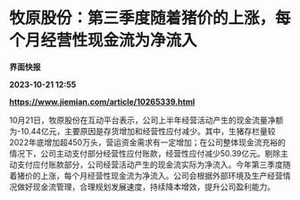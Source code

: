 # 牧原股份：第三季度随着猪价的上涨，每个月经营性现金流为净流入
**界面快报**

**2023-10-21 12:55**

**https://www.jiemian.com/article/10265339.html**

10月21日，牧原股份在互动平台表示，公司上半年经营活动产生的现金流量净额为-10.44亿元，主要原因是存货增加和经营性应付减少。其中，生猪存栏量较2022年底增加超450万头，营运资金需求有一定增加；在公司整体现金流充裕的情况下，公司主动支付部分经营性应付账款，经营性应付减少50.39亿元。剔除主动支付应付账款部分，公司经营活动产生的现金流实际为净流入。今年第三季度随着猪价的上涨，每个月经营性现金流为净流入。公司会根据外部环境及生产经营情况做好现金流管理，合理规划发展速度，持续降本增效，提升公司盈利能力。